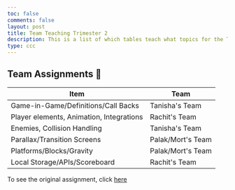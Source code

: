```yaml
---
toc: false
comments: false
layout: post
title: Team Teaching Trimester 2
description: This is a list of which tables teach what topics for the Trimester 2 Team Teaches
type: ccc
---
```


## Team Assignments 🚀

| Item                                     | Team              |
|------------------------------------------|-------------------|
| Game-in-Game/Definitions/Call Backs      | Tanisha's Team    |
| Player elements, Animation, Integrations | Rachit's Team     |
| Enemies, Collision Handling              | Tanisha's Team    |
| Parallax/Transition Screens              | Palak/Mort's Team |
| Platforms/Blocks/Gravity                 | Palak/Mort's Team |
| Local Storage/APIs/Scoreboard            | Rachit's Team     |

To see the original assignment, click [here](https://poway.instructure.com/courses/164879/assignments/3620803)
